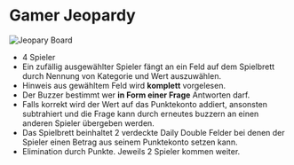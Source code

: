 # Gamer Jeopardy

![Jeopary Board](https://upload.wikimedia.org/wikipedia/commons/d/d8/Jeopardy_game_board.png)

* 4 Spieler
* Ein zufällig ausgewählter Spieler fängt an ein Feld auf dem Spielbrett durch Nennung von Kategorie und Wert auszuwählen.
* Hinweis aus gewähltem Feld wird **komplett** vorgelesen.
* Der Buzzer bestimmt wer **in Form einer Frage** Antworten darf.
* Falls korrekt wird der Wert auf das Punktekonto addiert, ansonsten subtrahiert und die Frage kann durch erneutes buzzern an einen anderen Spieler übergeben werden.
* Das Spielbrett beinhaltet 2 verdeckte Daily Double Felder bei denen der Spieler einen Betrag aus seinem Punktekonto setzen kann.
* Elimination durch Punkte. Jeweils 2 Spieler kommen weiter.
